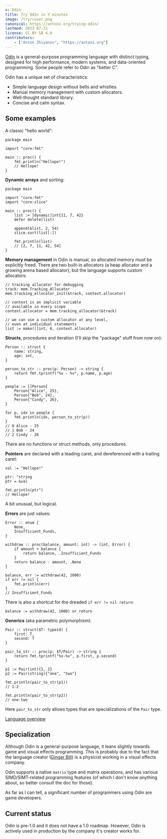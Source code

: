 ```yaml
---
x: Odin
title: Try Odin in Y minutes
image: /try/cover.png
canonical: https://antonz.org/trying-odin/
lastmod: 2023-07-31
license: CC BY-SA 4.0
contributors:
    - ["Anton Zhiyanov", "https://antonz.org"]
---
```


[Odin](https://odin-lang.org/) is a general-purpose programming language with distinct typing, designed for high performance, modern systems, and data-oriented programming. Some people refer to Odin as "better C".

Odin has a unique set of characteristics:

-   Simple language design without bells and whistles.
-   Manual memory management with custom allocators.
-   Well-thought standard library.
-   Concise and calm syntax.

## Some examples

A classic "hello world":

```odin
package main

import "core:fmt"

main :: proc() {
    fmt.println("Hellope!")
    // Hellope!
}
```

<codapi-snippet sandbox="odin" editor="basic">
</codapi-snippet>

**Dynamic arrays** and sorting:

```
package main

import "core:fmt"
import "core:slice"

main :: proc() {
    list := [dynamic]int{11, 7, 42}
    defer delete(list)

    append(&list, 2, 54)
    slice.sort(list[:])

    fmt.println(list)
    // [2, 7, 11, 42, 54]
}
```

<codapi-snippet sandbox="odin" editor="basic">
</codapi-snippet>

**Memory management** in Odin is manual, so allocated memory must be explicitly freed. There are two built-in allocators (a heap allocator and a growing arena based allocator), but the language supports custom allocators:

```odin
// tracking allocator for debugging
track: mem.Tracking_Allocator
mem.tracking_allocator_init(&track, context.allocator)

// context is an implicit variable
// available in every scope
context.allocator = mem.tracking_allocator(&track)

// we can use a custom allocator at any level,
// even at individual statements
list := make([]int, 6, context.allocator)
```

**Structs**, procedures and iteration (I'll skip the "package" stuff from now on):

```
Person :: struct {
    name: string,
    age: int,
}

person_to_str :: proc(p: Person) -> string {
    return fmt.tprintf("%v - %v", p.name, p.age)
}

people := []Person{
    Person{"Alice", 25},
    Person{"Bob", 24},
    Person{"Cindy", 26},
}

for p, idx in people {
    fmt.println(idx, person_to_str(p))
}
// 0 Alice - 25
// 1 Bob - 24
// 2 Cindy - 26
```

<codapi-snippet sandbox="odin" editor="basic" template="main.odin">
</codapi-snippet>

There are no functions or struct methods, only procedures.

**Pointers** are declared with a leading caret, and dereferenced with a trailing caret:

```odin
val := "Hellope!"

ptr: ^string
ptr = &val

fmt.println(ptr^)
// Hellope!
```

<codapi-snippet sandbox="odin" editor="basic" template="main.odin">
</codapi-snippet>

A bit unusual, but logical.

**Errors** are just values:

```odin
Error :: enum {
    None,
    Insufficient_Funds,
}

withdraw :: proc(balance, amount: int) -> (int, Error) {
    if amount > balance {
        return balance, .Insufficient_Funds
    }
    return balance - amount, .None
}

balance, err := withdraw(42, 1000)
if err != nil {
    fmt.println(err)
}
// Insufficient_Funds
```

<codapi-snippet sandbox="odin" editor="basic" template="main.odin">
</codapi-snippet>

There is also a shortcut for the dreaded `if err != nil return`:

```odin
balance := withdraw(42, 1000) or_return
```

**Generics** (aka parametric polymorphism):

```odin
Pair :: struct($T: typeid) {
    first: T,
    second: T
}

pair_to_str :: proc(p: $T/Pair) -> string {
    return fmt.tprintf("%v-%v", p.first, p.second)
}

p1 := Pair(int){1, 2}
p2 := Pair(string){"one", "two"}

fmt.println(pair_to_str(p1))
// 1-2

fmt.println(pair_to_str(p2))
// one-two
```

<codapi-snippet sandbox="odin" editor="basic" template="main.odin">
</codapi-snippet>

Here `pair_to_str` only allows types that are specializations of the `Pair` type.

[Language overview](https://odin-lang.org/docs/overview/)

## Specialization

Although Odin is a general-purpose language, it leans slightly towards game and visual effects programming. This is probably due to the fact that the language creator ([Ginger Bill](https://www.gingerbill.org/)) is a physicist working in a visual effects company.

Odin supports a native `matrix` type and matrix operations, and has various SIMD/SIMT-related programming features (of which I don't know anything about, so better consult the doc for those).

As far as I can tell, a significant number of programmers using Odin are game developers.

## Current status

Odin is pre-1.0 and it does not have a 1.0 roadmap. However, Odin is actively used in production by the company it's creator works for.
